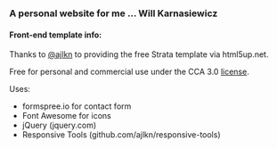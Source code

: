 ### A personal website for me ... Will Karnasiewicz


#### Front-end template info:
Thanks to [@ajlkn](https://twitter.com/ajlkn) to providing the free Strata template via html5up.net.
 
Free for personal and commercial use under the CCA 3.0 [license](https://html5up.net/license).

Uses: 
* formspree.io for contact form
* Font Awesome for icons
* jQuery (jquery.com)
* Responsive Tools (github.com/ajlkn/responsive-tools)
